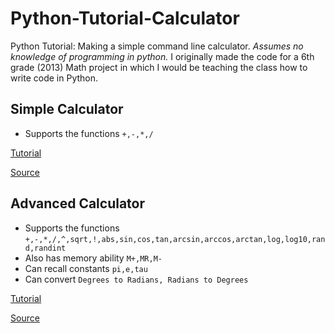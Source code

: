 # Python-Tutorial-Calculator
Python Tutorial: Making a simple command line calculator. *_Assumes no knowledge of programming in python._* I originally made the code for a 6th grade (2013) Math project in which I would be teaching the class how to write code in Python.

## Simple Calculator

* Supports the functions `+,-,*,/`

[Tutorial](https://github.com/neilbalch/Python-Tutorial-Calculator/blob/master/Simple%20Calculator%20Tutorial.md)

[Source](https://github.com/neilbalch/Python-Tutorial-Calculator/blob/master/Simple%20Calculator.py)

## Advanced Calculator

* Supports the functions `+,-,*,/,^,sqrt,!,abs,sin,cos,tan,arcsin,arccos,arctan,log,log10,rand,randint`
* Also has memory ability `M+,MR,M-`
* Can recall constants `pi,e,tau`
* Can convert `Degrees to Radians, Radians to Degrees`

[Tutorial](https://github.com/neilbalch/Python-Tutorial-Calculator/blob/master/Advanced%20Calculator%20Tutorial.md)

[Source](https://github.com/neilbalch/Python-Tutorial-Calculator/blob/master/Advanced%20Calculator.py)
